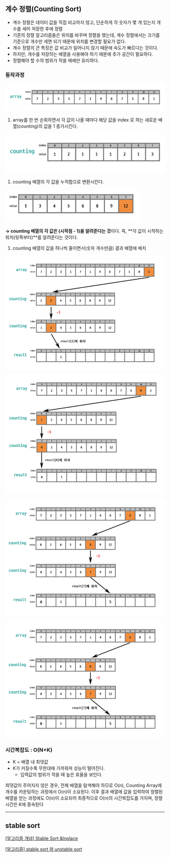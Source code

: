 ## **계수 정렬(Counting Sort)**

- 계수 정렬은 데이터 값을 직접 비교하지 않고, 단순하게 각 숫자가 몇 개 있는지 개수를 세어 저장한 후에 정렬
- 기존의 정렬 알고리즘들은 위치를 바꾸며 정렬을 했는데, 계수 정렬에서는 크기를 기준으로 개수만 세면 되기 때문에 위치를 변경할 필요가 없다.
- 계수 정렬의 큰 특징은 값 비교가 일어나지 않기 때문에 속도가 빠르다는 것이다.
- 하지만, 개수를 저장하는 배열을 사용해야 하기 때문에 추가 공간이 필요하다.
- 정렬해야 할 수의 범위가 작을 때에만 유리하다.

### 동작과정

![Untitled](./assets/1.png)

1. array를 한 번 순회하면서 각 값이 나올 때마다 해당 값을 index 로 하는 새로운 배열(counting)의 값을 1 증가시킨다.

![Untitled](./assets/2.png)

1. counting 배열의 각 값을 누적합으로 변환시킨다.

![Untitled](./assets/3.png)

**→ counting 배열의 각 값은 (시작점 - 1)을 알려준다는 것**이다. 즉, **각 값이 시작하는 위치(뒷쪽부터)**를 알려준다는 것이다.

1. counting 배열의 값을 하나씩 줄이면서(숫자 개수만큼) 결과 배열에 배치

![Untitled](./assets/4.png)

![Untitled](./assets/5.png)

![Untitled](./assets/6.png)

![Untitled](./assets/7.png)

### 시간복잡도 : O(N+K)

- K = 배열 내 최댓값
- K가 커질수록 무한대에 가까워져 성능이 떨어진다.
    - 입력값의 범위가 작을 때 높은 효율을 보인다.

최댓값이 주어지지 않은 경우, 전체 배열을 탐색해야 하므로 O(n), Counting Array에 개수를 카운팅하는 과정에서 O(n)이 소요된다. 이후 결과 배열에 값을 입력하여 정렬된 배열을 얻는 과정에도 O(n)이 소요되어 최종적으로 O(n)의 시간복잡도를 가지며, 정렬 시간은 K에 종속된다

---

## stable sort

[[알고리즘 개념] Stable Sort &Inplace](https://velog.io/@cookncoding/알고리즘-개념-Stable-Sort-Inplace)

[[알고리즘] stable sort 와 unstable sort](https://hyo-ue4study.tistory.com/421)